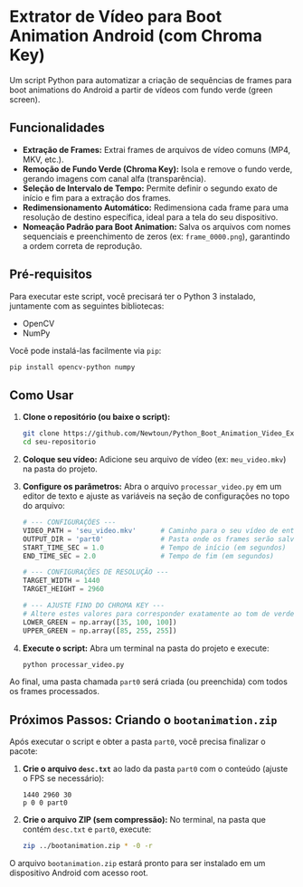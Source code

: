 # Extrator de Vídeo para Boot Animation Android (com Chroma Key)

Um script Python para automatizar a criação de sequências de frames para boot animations do Android a partir de vídeos com fundo verde (green screen).

## Funcionalidades

- **Extração de Frames:** Extrai frames de arquivos de vídeo comuns (MP4, MKV, etc.).
- **Remoção de Fundo Verde (Chroma Key):** Isola e remove o fundo verde, gerando imagens com canal alfa (transparência).
- **Seleção de Intervalo de Tempo:** Permite definir o segundo exato de início e fim para a extração dos frames.
- **Redimensionamento Automático:** Redimensiona cada frame para uma resolução de destino específica, ideal para a tela do seu dispositivo.
- **Nomeação Padrão para Boot Animation:** Salva os arquivos com nomes sequenciais e preenchimento de zeros (ex: `frame_0000.png`), garantindo a ordem correta de reprodução.

## Pré-requisitos

Para executar este script, você precisará ter o Python 3 instalado, juntamente com as seguintes bibliotecas:

- OpenCV
- NumPy

Você pode instalá-las facilmente via `pip`:
```bash
pip install opencv-python numpy
```

## Como Usar

1. **Clone o repositório (ou baixe o script):**
   ```bash
   git clone https://github.com/Newtoun/Python_Boot_Animation_Video_Extraction_to_PNG.git
   cd seu-repositorio
   ```

2. **Coloque seu vídeo:**
   Adicione seu arquivo de vídeo (ex: `meu_video.mkv`) na pasta do projeto.

3. **Configure os parâmetros:**
   Abra o arquivo `processar_video.py` em um editor de texto e ajuste as variáveis na seção de configurações no topo do arquivo:

   ```python
   # --- CONFIGURAÇÕES ---
   VIDEO_PATH = 'seu_video.mkv'      # Caminho para o seu vídeo de entrada
   OUTPUT_DIR = 'part0'              # Pasta onde os frames serão salvos (padrão para boot animations)
   START_TIME_SEC = 1.0              # Tempo de início (em segundos)
   END_TIME_SEC = 2.0                # Tempo de fim (em segundos)

   # --- CONFIGURAÇÕES DE RESOLUÇÃO ---
   TARGET_WIDTH = 1440
   TARGET_HEIGHT = 2960

   # --- AJUSTE FINO DO CHROMA KEY ---
   # Altere estes valores para corresponder exatamente ao tom de verde do seu vídeo
   LOWER_GREEN = np.array([35, 100, 100])
   UPPER_GREEN = np.array([85, 255, 255])
   ```

4. **Execute o script:**
   Abra um terminal na pasta do projeto e execute:
   ```bash
   python processar_video.py
   ```

Ao final, uma pasta chamada `part0` será criada (ou preenchida) com todos os frames processados.

## Próximos Passos: Criando o `bootanimation.zip`

Após executar o script e obter a pasta `part0`, você precisa finalizar o pacote:

1. **Crie o arquivo `desc.txt`** ao lado da pasta `part0` com o conteúdo (ajuste o FPS se necessário):
   ```
   1440 2960 30
   p 0 0 part0
   ```

2. **Crie o arquivo ZIP (sem compressão):**
   No terminal, na pasta que contém `desc.txt` e `part0`, execute:
   ```bash
   zip ../bootanimation.zip * -0 -r
   ```
O arquivo `bootanimation.zip` estará pronto para ser instalado em um dispositivo Android com acesso root.

